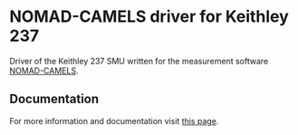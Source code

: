 # NOMAD-CAMELS driver for Keithley 237  

Driver of the Keithley 237 SMU written for the measurement software [NOMAD-CAMELS](https://fau-lap.github.io/NOMAD-CAMELS/).


## Documentation

For more information and documentation visit [this page](https://fau-lap.github.io/NOMAD-CAMELS/).